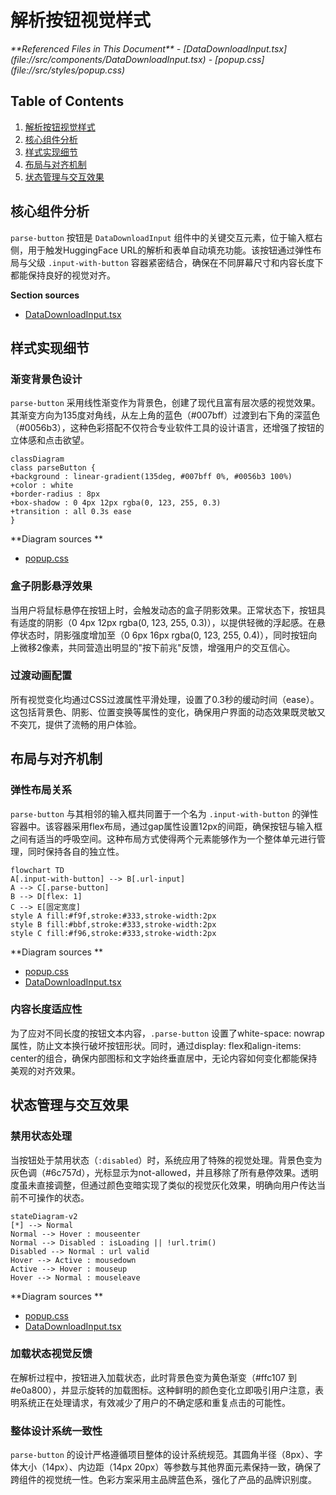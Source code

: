# 解析按钮视觉样式

<cite>
**Referenced Files in This Document**   
- [DataDownloadInput.tsx](file://src/components/DataDownloadInput.tsx)
- [popup.css](file://src/styles/popup.css)
</cite>

## Table of Contents
1. [解析按钮视觉样式](#解析按钮视觉样式)
2. [核心组件分析](#核心组件分析)
3. [样式实现细节](#样式实现细节)
4. [布局与对齐机制](#布局与对齐机制)
5. [状态管理与交互效果](#状态管理与交互效果)

## 核心组件分析

`parse-button` 按钮是 `DataDownloadInput` 组件中的关键交互元素，位于输入框右侧，用于触发HuggingFace URL的解析和表单自动填充功能。该按钮通过弹性布局与父级 `.input-with-button` 容器紧密结合，确保在不同屏幕尺寸和内容长度下都能保持良好的视觉对齐。

**Section sources**
- [DataDownloadInput.tsx](file://src/components/DataDownloadInput.tsx#L19-L366)

## 样式实现细节

### 渐变背景色设计
`parse-button` 采用线性渐变作为背景色，创建了现代且富有层次感的视觉效果。其渐变方向为135度对角线，从左上角的蓝色（#007bff）过渡到右下角的深蓝色（#0056b3），这种色彩搭配不仅符合专业软件工具的设计语言，还增强了按钮的立体感和点击欲望。

```mermaid
classDiagram
class parseButton {
+background : linear-gradient(135deg, #007bff 0%, #0056b3 100%)
+color : white
+border-radius : 8px
+box-shadow : 0 4px 12px rgba(0, 123, 255, 0.3)
+transition : all 0.3s ease
}
```

**Diagram sources **
- [popup.css](file://src/styles/popup.css#L100-L110)

### 盒子阴影悬浮效果
当用户将鼠标悬停在按钮上时，会触发动态的盒子阴影效果。正常状态下，按钮具有适度的阴影（0 4px 12px rgba(0, 123, 255, 0.3)），以提供轻微的浮起感。在悬停状态时，阴影强度增加至（0 6px 16px rgba(0, 123, 255, 0.4)），同时按钮向上微移2像素，共同营造出明显的"按下前兆"反馈，增强用户的交互信心。

### 过渡动画配置
所有视觉变化均通过CSS过渡属性平滑处理，设置了0.3秒的缓动时间（ease）。这包括背景色、阴影、位置变换等属性的变化，确保用户界面的动态效果既灵敏又不突兀，提供了流畅的用户体验。

## 布局与对齐机制

### 弹性布局关系
`parse-button` 与其相邻的输入框共同置于一个名为 `.input-with-button` 的弹性容器中。该容器采用flex布局，通过gap属性设置12px的间距，确保按钮与输入框之间有适当的呼吸空间。这种布局方式使得两个元素能够作为一个整体单元进行管理，同时保持各自的独立性。

```mermaid
flowchart TD
A[.input-with-button] --> B[.url-input]
A --> C[.parse-button]
B --> D[flex: 1]
C --> E[固定宽度]
style A fill:#f9f,stroke:#333,stroke-width:2px
style B fill:#bbf,stroke:#333,stroke-width:2px
style C fill:#f96,stroke:#333,stroke-width:2px
```

**Diagram sources **
- [popup.css](file://src/styles/popup.css#L70-L80)
- [DataDownloadInput.tsx](file://src/components/DataDownloadInput.tsx#L200-L210)

### 内容长度适应性
为了应对不同长度的按钮文本内容，`.parse-button` 设置了white-space: nowrap属性，防止文本换行破坏按钮形状。同时，通过display: flex和align-items: center的组合，确保内部图标和文字始终垂直居中，无论内容如何变化都能保持美观的对齐效果。

## 状态管理与交互效果

### 禁用状态处理
当按钮处于禁用状态（`:disabled`）时，系统应用了特殊的视觉处理。背景色变为灰色调（#6c757d），光标显示为not-allowed，并且移除了所有悬停效果。透明度虽未直接调整，但通过颜色变暗实现了类似的视觉灰化效果，明确向用户传达当前不可操作的状态。

```mermaid
stateDiagram-v2
[*] --> Normal
Normal --> Hover : mouseenter
Normal --> Disabled : isLoading || !url.trim()
Disabled --> Normal : url valid
Hover --> Active : mousedown
Active --> Hover : mouseup
Hover --> Normal : mouseleave
```

**Diagram sources **
- [popup.css](file://src/styles/popup.css#L130-L150)
- [DataDownloadInput.tsx](file://src/components/DataDownloadInput.tsx#L205-L210)

### 加载状态视觉反馈
在解析过程中，按钮进入加载状态，此时背景色变为黄色渐变（#ffc107 到 #e0a800），并显示旋转的加载图标。这种鲜明的颜色变化立即吸引用户注意，表明系统正在处理请求，有效减少了用户的不确定感和重复点击的可能性。

### 整体设计系统一致性
`parse-button` 的设计严格遵循项目整体的设计系统规范。其圆角半径（8px）、字体大小（14px）、内边距（14px 20px）等参数与其他界面元素保持一致，确保了跨组件的视觉统一性。色彩方案采用主品牌蓝色系，强化了产品的品牌识别度。